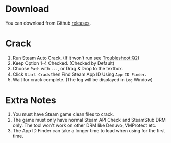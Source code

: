 # Download
You can download from Github [releases](https://github.com/oureveryday/Steam-auto-crack/releases/latest).

# Crack
1. Run Steam Auto Crack. (If it won't run see [Troubleshoot:Q2](/docs/FAQ#troubleshoot))
2. Keep Option 1-4 Checked. (Checked by Default)
3. Choose `Path` with `...`, or Drag & Drop to the textbox.
4. Click `Start Crack` then Find Steam App ID Using `App ID Finder`.
5. Wait for crack complete. (The log will be displayed in `Log` Window)

# Extra Notes
1. You must have Steam game clean files to crack.
2. The game must only have normal Steam API Check and SteamStub DRM only. The tool won't work on other DRM like Denuvo, VMProtect etc.
3. The App ID Finder can take a longer time to load when using for the first time.
